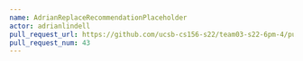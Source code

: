 ```yaml
---
name: AdrianReplaceRecommendationPlaceholder
actor: adrianlindell
pull_request_url: https://github.com/ucsb-cs156-s22/team03-s22-6pm-4/pull/43
pull_request_num: 43
---
```

